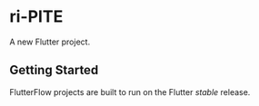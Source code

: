 # ri-PITE

A new Flutter project.

## Getting Started

FlutterFlow projects are built to run on the Flutter _stable_ release.
